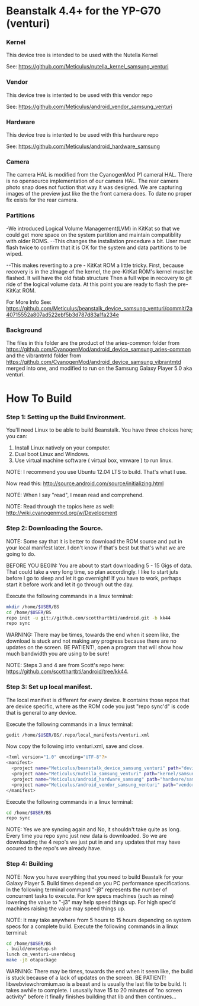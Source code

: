 # Beanstalk 4.4+ for the YP-G70 (venturi)

### Kernel
This device tree is intended to be used with the Nutella Kernel

See: https://github.com/Meticulus/nutella_kernel_samsung_venturi
### Vendor
This device tree is intented to be used with this vendor repo

See: https://github.com/Meticulus/android_vendor_samsung_venturi
### Hardware
This device tree is intented to be used with this hardware repo

See: https://github.com/Meticulus/android_hardware_samsung

### Camera
The camera HAL is modified from the CyanogenMod P1 cameral HAL. There is no opensource implementation of our camera HAL.
The rear camera photo snap does not fuction that way it was designed. We are capturing images of the preview just like the
the front camera does. To date no proper fix exists for the rear camera.
### Partitions
-We introduced Logical Volume Management(LVM) in KitKat so that we could get more space on the system partition and maintain compatiblity with older ROMS.
--This changes the installation precedure a bit. User must flash twice to confirm that it is OK for the system and data
partitions to be wiped.

--This makes reverting to a pre - KitKat ROM a little tricky. First, because recovery is in the zImage of the kernel, the pre-KitKat ROM's kernel must be flashed. It will have the old fstab structure Then a full wipe in recovery to git ride of the logical volume data. At this point you are ready to flash the pre-KitKat ROM.

For More Info See: https://github.com/Meticulus/beanstalk_device_samsung_venturi/commit/2a40715552a807ad522ebf5b3d787d83a1fa234e


### Background

The files in this folder are the product of the aries-common folder from https://github.com/CyanogenMod/android_device_samsung_aries-common
and the vibrantmtd folder from https://github.com/CyanogenMod/android_device_samsung_vibrantmtd merged into one, and modified to run on the
Samsung Galaxy Player 5.0 aka venturi.

# How To Build

### Step 1: Setting up the Build Environment.

You'll need Linux to be able to build Beanstalk. You have three choices here; you can:

1. Install Linux natively on your computer.
2. Dual boot Linux and Windows.
3. Use virtual machine software ( virtual box, vmware ) to run linux.

NOTE: I recommend you use Ubuntu 12.04 LTS to build. That's what I use.

Now read this: http://source.android.com/source/initializing.html

NOTE: When I say "read", I mean read and comprehend.

NOTE: Read through the topics here as well: http://wiki.cyanogenmod.org/w/Development
### Step 2: Downloading the Source.

NOTE: Some say that it is better to download the ROM source and put in your local manifest later. I don't know if that's best but that's what we are going to do.

BEFORE YOU BEGIN: You are about to start downloading 5 - 15 Gigs of data. That could take a very long time, so plan accordingly. I like to start juts before I go to sleep and let it go overnight! If you have to work, perhaps start it before work and let it go through out the day.

Execute the following commands in a linux terminal:
```bash
mkdir /home/$USER/BS
cd /home/$USER/BS
repo init -u git://github.com/scotthartbti/android.git -b kk44
repo sync
```
WARNING: There may be times, towards the end when it seem like, the download is stuck and not making any progress because there are no updates on the screen. BE PATIENT!, open a program that will show how much bandwidth you are using to be sure!

NOTE: Steps 3 and 4 are from Scott's repo here: https://github.com/scotthartbti/android/tree/kk44.

### Step 3: Set up local manifest.

The local manifest is different for every device. It contains those repos that are device specific, where as the ROM code you just "repo sync'd" is code that is general to any device.

Execute the following commands in a linux terminal:
```bash
gedit /home/$USER/BS/.repo/local_manifests/venturi.xml
```
Now copy the following into venturi.xml, save and close.
```bash
<?xml version="1.0" encoding="UTF-8"?>
<manifest>
  <project name="Meticulus/beanstalk_device_samsung_venturi" path="device/samsung/venturi" remote="github" revision="kk44"/>
  <project name="Meticulus/nutella_samsung_venturi" path="kernel/samsung/venturi" remote="github" revision="master"/>
  <project name="Meticulus/android_hardware_samsung" path="hardware/samsung" remote="github" revision="cm-11.0"/>
  <project name="Meticulus/android_vendor_samsung_venturi" path="vendor/samsung/venturi" remote="github" revision="cm-11.0"/>
</manifest>
```
Execute the following commands in a linux terminal:
```bash
cd /home/$USER/BS
repo sync
```

NOTE: Yes we are syncing again and No, it shouldn't take quite as long. Every time you repo sync just new data is downloaded. So we are downloading the 4 repo's we just put in and any updates that may have occured to the repo's we already have.

### Step 4: Building

NOTE: Now you have everything that you need to build Beastalk for your Galaxy Player 5. Build times depend on you PC performance specifications. In the following terminal command "-j8" represents the number of concurrent tasks to execute. For low specs machines (such as mine) lowering the value to "-j3" may help speed things up. For high spec'd machines raising the value may speed things up.

NOTE: It may take anywhere from 5 hours to 15 hours depending on system specs for a complete build.
Execute the following commands in a linux terminal:
```bash
cd /home/$USER/BS
. build/envsetup.sh
lunch cm_venturi-userdebug
make -j8 otapackage
```
WARNING: There may be times, towards the end when it seem like, the build is stuck because of a lack of updates on the screen. BE PATIENT! libwebviewchromium.so is a beast and is usually the last file to be build. It takes awhile to complete. I ususally have 15 to 20 minutes of "no screen activity" before it finally finishes building that lib and then continues...

